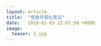 ```yaml
---
layout: article
title:  "信息可视化笔记"
date:   2018-01-03 22:07:50 +0800
image:
  teaser: 2.jpg
---
```





